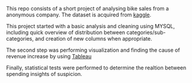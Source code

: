 This repo consists of a short project of analysing bike sales from a anonymous company.
The dataset is acquired from [kaggle](https://www.kaggle.com/datasets/thedevastator/analyzing-customer-spending-habits-to-improve-sa).

This project started with a basic analysis and cleaning using MYSQL, including quick overview of distribution between categories/sub-categories, and creation of new columns when appropriate.

The second step was performing visualization and finding the cause of revenue increase by using [Tableau](https://public.tableau.com/views/bikesalesanalysis_16728519380800/Distributionsofunitpricesacrossproductcategories_?:language=en-GB&publish=yes&:display_count=n&:origin=viz_share_link)



Finally, statistical tests were performed to determine the realtion between spending insights of suspicion.
